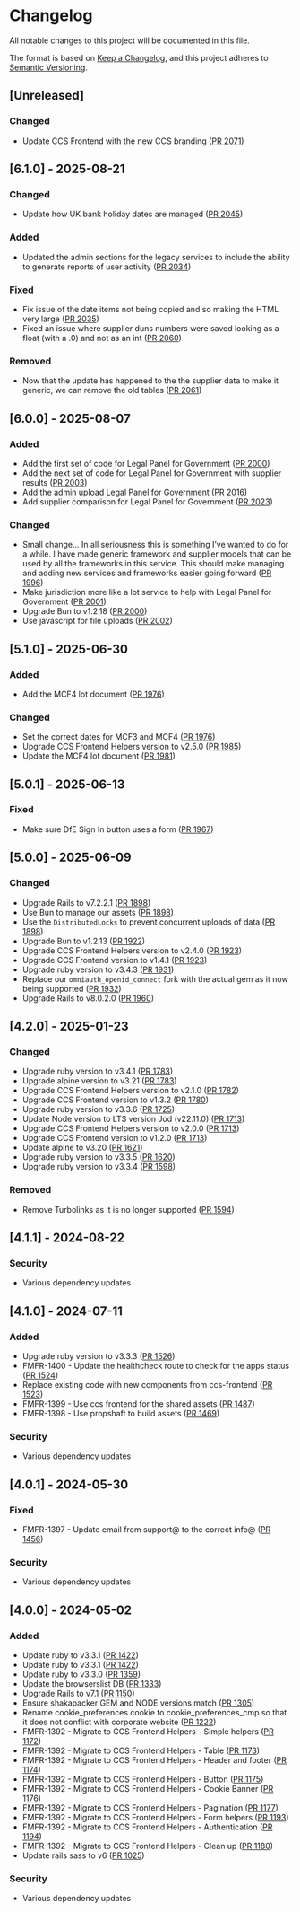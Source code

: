 # Changelog

All notable changes to this project will be documented in this file.

The format is based on [Keep a Changelog](https://keepachangelog.com/en/1.1.0/),
and this project adheres to [Semantic Versioning](https://semver.org/spec/v2.0.0.html).

## [Unreleased]

### Changed

- Update CCS Frontend with the new CCS branding ([PR 2071](https://github.com/Crown-Commercial-Service/crown-marketplace-legacy/pull/2071))

## [6.1.0] - 2025-08-21

### Changed

- Update how UK bank holiday dates are managed ([PR 2045](https://github.com/Crown-Commercial-Service/crown-marketplace-legacy/pull/2045))

### Added

- Updated the admin sections for the legacy services to include the ability to generate reports of user activity ([PR 2034](https://github.com/Crown-Commercial-Service/crown-marketplace-legacy/pull/2034))

### Fixed

- Fix issue of the date items not being copied and so making the HTML very large ([PR 2035](https://github.com/Crown-Commercial-Service/crown-marketplace-legacy/pull/2035))
- Fixed an issue where supplier duns numbers were saved looking as a float (with a .0) and not as an int ([PR 2060](https://github.com/Crown-Commercial-Service/crown-marketplace-legacy/pull/2060))

### Removed

- Now that the update has happened to the the supplier data to make it generic, we can remove the old tables ([PR 2061](https://github.com/Crown-Commercial-Service/crown-marketplace-legacy/pull/2061))

## [6.0.0] - 2025-08-07

### Added

- Add the first set of code for Legal Panel for Government ([PR 2000](https://github.com/Crown-Commercial-Service/crown-marketplace-legacy/pull/2000))
- Add the next set of code for Legal Panel for Government with supplier results ([PR 2003](https://github.com/Crown-Commercial-Service/crown-marketplace-legacy/pull/2003))
- Add the admin upload Legal Panel for Government ([PR 2016](https://github.com/Crown-Commercial-Service/crown-marketplace-legacy/pull/2016))
- Add supplier comparison for Legal Panel for Government ([PR 2023](https://github.com/Crown-Commercial-Service/crown-marketplace-legacy/pull/2023))

### Changed

- Small change...
  In all seriousness this is something I’ve wanted to do for a while.
  I have made generic framework and supplier models that can be used by all the frameworks in this service.
  This should make managing and adding new services and frameworks easier going forward ([PR 1996](https://github.com/Crown-Commercial-Service/crown-marketplace-legacy/pull/1996))
- Make jurisdiction more like a lot service to help with Legal Panel for Government ([PR 2001](https://github.com/Crown-Commercial-Service/crown-marketplace-legacy/pull/2001))
- Upgrade Bun to v1.2.18 ([PR 2000](https://github.com/Crown-Commercial-Service/crown-marketplace-legacy/pull/2000))
- Use javascript for file uploads ([PR 2002](https://github.com/Crown-Commercial-Service/crown-marketplace-legacy/pull/2002))

## [5.1.0] - 2025-06-30

### Added

- Add the MCF4 lot document ([PR 1976](https://github.com/Crown-Commercial-Service/crown-marketplace-legacy/pull/1976))

### Changed

- Set the correct dates for MCF3 and MCF4 ([PR 1976](https://github.com/Crown-Commercial-Service/crown-marketplace-legacy/pull/1976))
- Upgrade CCS Frontend Helpers version to v2.5.0 ([PR 1985](https://github.com/Crown-Commercial-Service/crown-marketplace/pull/1985))
- Update the MCF4 lot document ([PR 1981](https://github.com/Crown-Commercial-Service/crown-marketplace-legacy/pull/1981))

## [5.0.1] - 2025-06-13

### Fixed

 - Make sure DfE Sign In button uses a form ([PR 1967](https://github.com/Crown-Commercial-Service/crown-marketplace-legacy/pull/1967))

## [5.0.0] - 2025-06-09

### Changed

- Upgrade Rails to v7.2.2.1 ([PR 1898](https://github.com/Crown-Commercial-Service/crown-marketplace-legacy/pull/1898))
- Use Bun to manage our assets ([PR 1898](https://github.com/Crown-Commercial-Service/crown-marketplace-legacy/pull/1898))
- Use the `DistributedLocks` to prevent concurrent uploads of data ([PR 1898](https://github.com/Crown-Commercial-Service/crown-marketplace-legacy/pull/1898))
- Upgrade Bun to v1.2.13 ([PR 1922](https://github.com/Crown-Commercial-Service/crown-marketplace-legacy/pull/1922))
- Upgrade CCS Frontend Helpers version to v2.4.0 ([PR 1923](https://github.com/Crown-Commercial-Service/crown-marketplace-legacy/pull/1923))
- Upgrade CCS Frontend version to v1.4.1 ([PR 1923](https://github.com/Crown-Commercial-Service/crown-marketplace-legacy/pull/1923))
- Upgrade ruby version to v3.4.3 ([PR 1931](https://github.com/Crown-Commercial-Service/crown-marketplace-legacy/pull/1931))
- Replace our `omniauth_openid_connect` fork with the actual gem as it now being supported ([PR 1932](https://github.com/Crown-Commercial-Service/crown-marketplace-legacy/pull/1932))
- Upgrade Rails to v8.0.2.0 ([PR 1960](https://github.com/Crown-Commercial-Service/crown-marketplace-legacy/pull/1960))

## [4.2.0] - 2025-01-23

### Changed

- Upgrade ruby version to v3.4.1 ([PR 1783](https://github.com/Crown-Commercial-Service/crown-marketplace-legacy/pull/1783))
- Upgrade alpine version to v3.21 ([PR 1783](https://github.com/Crown-Commercial-Service/crown-marketplace-legacy/pull/1783))
- Upgrade CCS Frontend Helpers version to v2.1.0 ([PR 1782](https://github.com/Crown-Commercial-Service/crown-marketplace-legacy/pull/1782))
- Upgrade CCS Frontend version to v1.3.2 ([PR 1780](https://github.com/Crown-Commercial-Service/crown-marketplace-legacy/pull/1780))
- Upgrade ruby version to v3.3.6 ([PR 1725](https://github.com/Crown-Commercial-Service/crown-marketplace-legacy/pull/1725))
- Update Node version to LTS version Jod (v22.11.0) ([PR 1713](https://github.com/Crown-Commercial-Service/crown-marketplace-legacy/pull/1713))
- Upgrade CCS Frontend Helpers version to v2.0.0 ([PR 1713](https://github.com/Crown-Commercial-Service/crown-marketplace-legacy/pull/1713))
- Upgrade CCS Frontend version to v1.2.0 ([PR 1713](https://github.com/Crown-Commercial-Service/crown-marketplace-legacy/pull/1713))
- Update alpine to v3.20 ([PR 1621](https://github.com/Crown-Commercial-Service/crown-marketplace-legacy/pull/1621))
- Upgrade ruby version to v3.3.5 ([PR 1620](https://github.com/Crown-Commercial-Service/crown-marketplace-legacy/pull/1620))
- Upgrade ruby version to v3.3.4 ([PR 1598](https://github.com/Crown-Commercial-Service/crown-marketplace-legacy/pull/1598))

### Removed

- Remove Turbolinks as it is no longer supported ([PR 1594](https://github.com/Crown-Commercial-Service/crown-marketplace-legacy/pull/1594))

## [4.1.1] - 2024-08-22

### Security

- Various dependency updates

## [4.1.0] - 2024-07-11

### Added

- Upgrade ruby version to v3.3.3 ([PR 1526](https://github.com/Crown-Commercial-Service/crown-marketplace-legacy/pull/1526))
- FMFR-1400 - Update the healthcheck route to check for the apps status ([PR 1524](https://github.com/Crown-Commercial-Service/crown-marketplace-legacy/pull/1524))
- Replace existing code with new components from ccs-frontend ([PR 1523](https://github.com/Crown-Commercial-Service/crown-marketplace-legacy/pull/1523))
- FMFR-1399 - Use ccs frontend for the shared assets ([PR 1487](https://github.com/Crown-Commercial-Service/crown-marketplace-legacy/pull/1487))
- FMFR-1398 - Use propshaft to build assets ([PR 1469](https://github.com/Crown-Commercial-Service/crown-marketplace-legacy/pull/1469))

### Security

- Various dependency updates

## [4.0.1] - 2024-05-30

### Fixed

- FMFR-1397 - Update email from support@ to the correct info@ ([PR 1456](https://github.com/Crown-Commercial-Service/crown-marketplace-legacy/pull/1456))

### Security

- Various dependency updates

## [4.0.0] - 2024-05-02

### Added

- Update ruby to v3.3.1 ([PR 1422](https://github.com/Crown-Commercial-Service/crown-marketplace-legacy/pull/1422))
- Update ruby to v3.3.1 ([PR 1422](https://github.com/Crown-Commercial-Service/crown-marketplace-legacy/pull/1422))
- Update ruby to v3.3.0 ([PR 1359](https://github.com/Crown-Commercial-Service/crown-marketplace-legacy/pull/1359))
- Update the browserslist DB ([PR 1333](https://github.com/Crown-Commercial-Service/crown-marketplace-legacy/pull/1333))
- Upgrade Rails to v7.1 ([PR 1150](https://github.com/Crown-Commercial-Service/crown-marketplace-legacy/pull/1150))
- Ensure shakapacker GEM and NODE versions match ([PR 1305](https://github.com/Crown-Commercial-Service/crown-marketplace-legacy/pull/1305))
- Rename cookie_preferences cookie to cookie_preferences_cmp so that it does not conflict with corporate website ([PR 1222](https://github.com/Crown-Commercial-Service/crown-marketplace-legacy/pull/1222))
- FMFR-1392 - Migrate to CCS Frontend Helpers - Simple helpers ([PR 1172](https://github.com/Crown-Commercial-Service/crown-marketplace-legacy/pull/1172))
- FMFR-1392 - Migrate to CCS Frontend Helpers - Table ([PR 1173](https://github.com/Crown-Commercial-Service/crown-marketplace-legacy/pull/1173))
- FMFR-1392 - Migrate to CCS Frontend Helpers - Header and footer ([PR 1174](https://github.com/Crown-Commercial-Service/crown-marketplace-legacy/pull/1174))
- FMFR-1392 - Migrate to CCS Frontend Helpers - Button ([PR 1175](https://github.com/Crown-Commercial-Service/crown-marketplace-legacy/pull/1175))
- FMFR-1392 - Migrate to CCS Frontend Helpers - Cookie Banner ([PR 1176](https://github.com/Crown-Commercial-Service/crown-marketplace-legacy/pull/1176))
- FMFR-1392 - Migrate to CCS Frontend Helpers - Pagination ([PR 1177](https://github.com/Crown-Commercial-Service/crown-marketplace-legacy/pull/1177))
- FMFR-1392 - Migrate to CCS Frontend Helpers - Form helpers ([PR 1193](https://github.com/Crown-Commercial-Service/crown-marketplace-legacy/pull/1193))
- FMFR-1392 - Migrate to CCS Frontend Helpers - Authentication ([PR 1194](https://github.com/Crown-Commercial-Service/crown-marketplace-legacy/pull/1194))
- FMFR-1392 - Migrate to CCS Frontend Helpers - Clean up ([PR 1180](https://github.com/Crown-Commercial-Service/crown-marketplace-legacy/pull/1180))
- Update rails sass to v6 ([PR 1025](https://github.com/Crown-Commercial-Service/crown-marketplace-legacy/pull/1025))

### Security

- Various dependency updates
